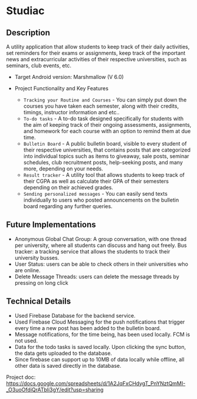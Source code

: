 Studiac
=============================

Description
------------

A utility application that allow students to keep track of their daily activities, set reminders for their exams or assignments, keep track of the important news and extracurricular activities of their respective universities, such as seminars, club events, etc.

- Target Android version: Marshmallow (V 6.0)

- Project Functionality and Key Features

  * `Tracking your Routine and Courses` - You can simply put down the courses you have taken each semester, along with their credits, timings, instructor information and etc..
  * `To-do tasks` - A to-do task designed specifically for students with the aim of keeping track of their ongoing assessments, assignments, and homework for each course with an option to remind them at due time.
  * `Bulletin Board` - A public bulletin board, visible to every student of their respective universities, that contains posts that are categorized into individual topics such as items to giveaway, sale posts, seminar schedules, club recruitment posts, help-seeking posts, and many more, depending on your needs.
  * `Result tracker` - A utility tool that allows students to keep track of their CGPA as well as calculate their GPA of their semesters depending on their achieved grades. 
  * `Sending personalized messages` - You can easily send texts individually to users who posted announcements on the bulletin board regarding any further queries.

Future Implementations
---------------

- Anonymous Global Chat Group: A group conversation, with one thread per university, where all students can discuss and hang out freely.
Bus tracker: a tracking service that allows the students to track their university busses. 
- User Status: users can be able to check others in their universities who are online.
- Delete Message Threads: users can delete the message threads by pressing on long click


Technical Details
---------------

- Used Firebase Database for the backend service. 
- Used Firebase Cloud Messaging for the push notifications that trigger every time a new post has been added to the bulletin board.
- Message notifications, for the time being, has been used locally. FCM is not used.
- Data for the todo tasks is saved locally. Upon clicking the sync button, the data gets uploaded to the database.
- Since firebase can support up to 10MB of data locally while offline, all other data is saved directly in the database.


Project doc: https://docs.google.com/spreadsheets/d/1A2JqFxCHdygT_PnYNztQmMI-_O3uoOfdiQrATbli3gY/edit?usp=sharing


